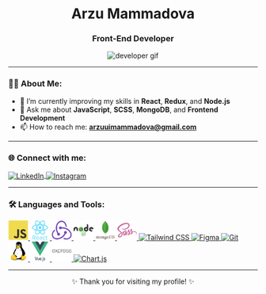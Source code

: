 <h1 align="center">Arzu Mammadova</h1>
<h3 align="center">Front-End Developer</h3>

<p align="center">
  <img src="https://i.pinimg.com/originals/16/3a/45/163a45c71818f3b1df89788842a9e38a.gif" width="400" alt="developer gif"/>
</p>

---

### 👩‍💻 About Me:
- 🌱 I’m currently improving my skills in **React**, **Redux**, and **Node.js**
- 💬 Ask me about **JavaScript**, **SCSS**, **MongoDB**, and **Frontend Development**
- 📫 How to reach me: **arzuuimammadova@gmail.com**

---

### 🌐 Connect with me:
<p align="left">
  <a href="https://www.linkedin.com/in/arzu-mammadova-892b25269" target="_blank">
    <img align="center" src="https://raw.githubusercontent.com/rahuldkjain/github-profile-readme-generator/master/src/images/icons/Social/linked-in-alt.svg" alt="LinkedIn" height="30" width="40" />
  </a>
  <a href="https://instagram.com/justarzuui" target="_blank">
    <img align="center" src="https://raw.githubusercontent.com/rahuldkjain/github-profile-readme-generator/master/src/images/icons/Social/instagram.svg" alt="Instagram" height="30" width="40" />
  </a>
</p>

---

### 🛠️ Languages and Tools:
<p align="left">
  <a href="https://developer.mozilla.org/en-US/docs/Web/JavaScript" target="_blank">
    <img src="https://raw.githubusercontent.com/devicons/devicon/master/icons/javascript/javascript-original.svg" alt="JavaScript" width="40" height="40"/>
  </a>
  <a href="https://reactjs.org/" target="_blank">
    <img src="https://raw.githubusercontent.com/devicons/devicon/master/icons/react/react-original-wordmark.svg" alt="React" width="40" height="40"/>
  </a>
  <a href="https://redux.js.org/" target="_blank">
    <img src="https://raw.githubusercontent.com/devicons/devicon/master/icons/redux/redux-original.svg" alt="Redux" width="40" height="40"/>
  </a>
  <a href="https://nodejs.org/" target="_blank">
    <img src="https://raw.githubusercontent.com/devicons/devicon/master/icons/nodejs/nodejs-original-wordmark.svg" alt="Node.js" width="40" height="40"/>
  </a>
  <a href="https://www.mongodb.com/" target="_blank">
    <img src="https://raw.githubusercontent.com/devicons/devicon/master/icons/mongodb/mongodb-original-wordmark.svg" alt="MongoDB" width="40" height="40"/>
  </a>
  <a href="https://sass-lang.com/" target="_blank">
    <img src="https://raw.githubusercontent.com/devicons/devicon/master/icons/sass/sass-original.svg" alt="Sass" width="40" height="40"/>
  </a>
  <a href="https://tailwindcss.com/" target="_blank">
    <img src="https://www.vectorlogo.zone/logos/tailwindcss/tailwindcss-icon.svg" alt="Tailwind CSS" width="40" height="40"/>
  </a>
  <a href="https://www.figma.com/" target="_blank">
    <img src="https://www.vectorlogo.zone/logos/figma/figma-icon.svg" alt="Figma" width="40" height="40"/>
  </a>
  <a href="https://git-scm.com/" target="_blank">
    <img src="https://www.vectorlogo.zone/logos/git-scm/git-scm-icon.svg" alt="Git" width="40" height="40"/>
  </a>
  <a href="https://www.linux.org/" target="_blank">
    <img src="https://raw.githubusercontent.com/devicons/devicon/master/icons/linux/linux-original.svg" alt="Linux" width="40" height="40"/>
  </a>
  <a href="https://vuejs.org/" target="_blank">
    <img src="https://raw.githubusercontent.com/devicons/devicon/master/icons/vuejs/vuejs-original-wordmark.svg" alt="Vue.js" width="40" height="40"/>
  </a>
  <a href="https://expressjs.com/" target="_blank">
    <img src="https://raw.githubusercontent.com/devicons/devicon/master/icons/express/express-original-wordmark.svg" alt="Express" width="40" height="40"/>
  </a>
  <a href="https://www.chartjs.org/" target="_blank">
    <img src="https://www.chartjs.org/media/logo-title.svg" alt="Chart.js" width="40" height="40"/>
  </a>
</p>

---

<p align="center">✨ Thank you for visiting my profile! ✨</p>
